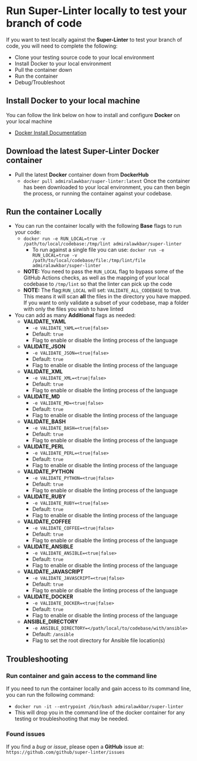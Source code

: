 # Run Super-Linter locally to test your branch of code
If you want to test locally against the **Super-Linter** to test your branch of code, you will need to complete the following:
- Clone your testing source code to your local environment
- Install Docker to your local environment
- Pull the container down
- Run the container
- Debug/Troubleshoot

## Install Docker to your local machine
You can follow the link below on how to install and configure **Docker** on your local machine
- [Docker Install Documentation](https://docs.docker.com/install/)

## Download the latest Super-Linter Docker container
- Pull the latest **Docker** container down from **DockerHub**
  - `docker pull admiralawkbar/super-linter:latest`
Once the container has been downloaded to your local environment, you can then begin the process, or running the container against your codebase.

## Run the container Locally
- You can run the container locally with the following **Base** flags to run your code:
  - `docker run -e RUN_LOCAL=true -v /path/to/local/codebase:/tmp/lint admiralawkbar/super-linter`
    - To run against a single file you can use: `docker run -e RUN_LOCAL=true -v /path/to/local/codebase/file:/tmp/lint/file admiralawkbar/super-linter`
  - **NOTE:** You need to pass the `RUN_LOCAL` flag to bypass some of the GitHub Actions checks, as well as the mapping of your local codebase to `/tmp/lint` so that the linter can pick up the code
  - **NOTE:** The flag:`RUN_LOCAL` will set: `VALIDATE_ALL_CODEBASE` to true. This means it will scan **all** the files in the directory you have mapped. If you want to only validate a subset of your codebase, map a folder with only the files you wish to have linted
- You can add as many **Additional** flags as needed:
  - **VALIDATE_YAML**
    - `-e VALIDATE_YAML=<true|false>`
    - Default: `true`
    - Flag to enable or disable the linting process of the language
  - **VALIDATE_JSON**
    - `-e VALIDATE_JSON=<true|false>`
    - Default: `true`
    - Flag to enable or disable the linting process of the language
  - **VALIDATE_XML**
    - `-e VALIDATE_XML=<true|false>`
    - Default: `true`
    - Flag to enable or disable the linting process of the language
  - **VALIDATE_MD**
    - `-e VALIDATE_MD=<true|false>`
    - Default: `true`
    - Flag to enable or disable the linting process of the language
  - **VALIDATE_BASH**
    - `-e VALIDATE_BASH=<true|false>`
    - Default: `true`
    - Flag to enable or disable the linting process of the language
  - **VALIDATE_PERL**
    - `-e VALIDATE_PERL=<true|false>`
    - Default: `true`
    - Flag to enable or disable the linting process of the language
  - **VALIDATE_PYTHON**
    - `-e VALIDATE_PYTHON=<true|false>`
    - Default: `true`
    - Flag to enable or disable the linting process of the language
  - **VALIDATE_RUBY**
    - `-e VALIDATE_RUBY=<true|false>`
    - Default: `true`
    - Flag to enable or disable the linting process of the language
  - **VALIDATE_COFFEE**
    - `-e VALIDATE_COFFEE=<true|false>`
    - Default: `true`
    - Flag to enable or disable the linting process of the language
  - **VALIDATE_ANSIBLE**
    - `-e VALIDATE_ANSIBLE=<true|false>`
    - Default: `true`
    - Flag to enable or disable the linting process of the language
  - **VALIDATE_JAVASCRIPT**
    - `-e VALIDATE_JAVASCRIPT=<true|false>`
    - Default: `true`
    - Flag to enable or disable the linting process of the language
  - **VALIDATE_DOCKER**
    - `-e VALIDATE_DOCKER=<true|false>`
    - Default: `true`
    - Flag to enable or disable the linting process of the language
  - **ANSIBLE_DIRECTORY**
    - `-e ANSIBLE_DIRECTORY=</path/local/to/codebase/with/ansible>`
    - Default: `/ansible`
    - Flag to set the root directory for Ansible file location(s)

## Troubleshooting

### Run container and gain access to the command line
If you need to run the container locally and gain access to its command line, you can run the following command:
- `docker run -it --entrypoint /bin/bash admiralawkbar/super-linter`
- This will drop you in the command line of the docker container for any testing or troubleshooting that may be needed.

### Found issues
If you find a *bug* or *issue*, please open a **GitHub** issue at: `https://github.com/github/super-linter/issues`
